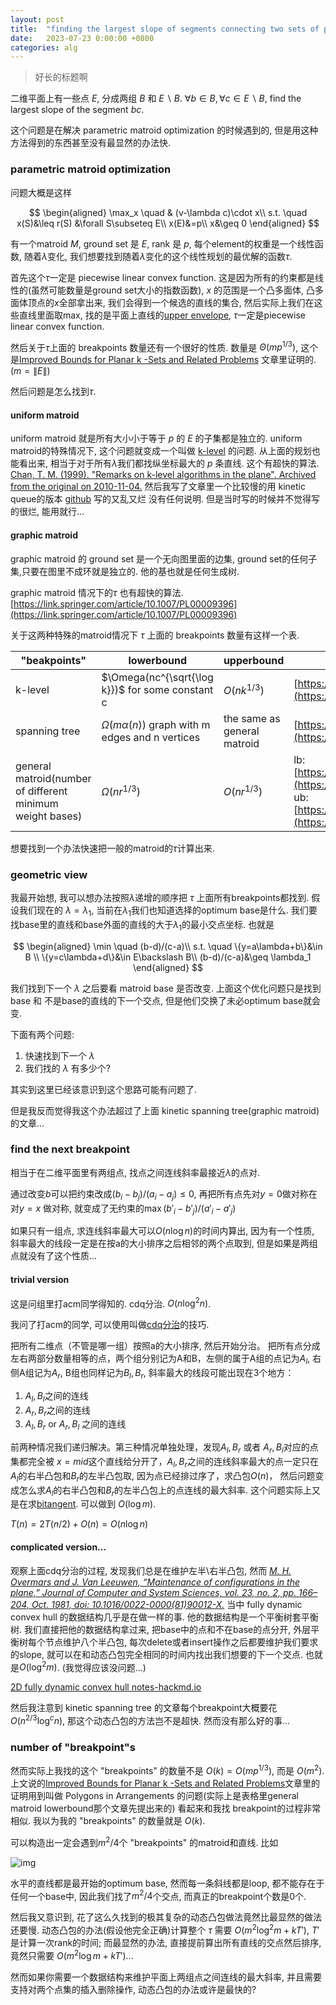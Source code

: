 ```yaml
---
layout: post
title:  "finding the largest slope of segments connecting two sets of points on 2D plane"
date:   2023-07-23 0:00:00 +0800
categories: alg
---
```


>好长的标题啊

二维平面上有一些点 $E$, 分成两组 $B$ 和 $E\backslash B$. $\forall b\in B, \forall c\in E\backslash B$, find the largest slope of the segment $bc$. 

这个问题是在解决 parametric matroid optimization 的时候遇到的, 但是用这种方法得到的东西甚至没有最显然的办法快.

### parametric matroid optimization

问题大概是这样

$$
\begin{aligned}
\max_x \quad & (v-\lambda c)\cdot x\\
s.t. \quad 
x(S)&\leq r(S)  &\forall S\subseteq E\\
x(E)&=p\\
x&\geq 0
\end{aligned}
$$

有一个matroid $M$, ground set 是 $E$, rank 是 $p$, 每个element的权重是一个线性函数, 随着$\lambda$变化, 我们想要找到随着$\lambda$变化的这个线性规划的最优解的函数$\tau$. 

首先这个$\tau$一定是 piecewise linear convex function. 这是因为所有的约束都是线性的(虽然可能数量是ground set大小的指数函数), $x$ 的范围是一个凸多面体, 凸多面体顶点的$x$全部拿出来, 我们会得到一个候选的直线的集合, 然后实际上我们在这些直线里面取max, 找的是平面上直线的[upper envelope](https://en.wikipedia.org/wiki/Kinetic_convex_hull#:~:text=The%20upper%20envelope%20of%20a%20set%20of%20static%20lines%20can,the%20two%20resulting%20upper%20envelopes.), $\tau$一定是piecewise linear convex function.

然后关于$\tau$上面的 breakpoints 数量还有一个很好的性质. 数量是 $\Theta(mp^{1/3})$, 这个是[Improved Bounds for Planar k -Sets and Related Problems](https://link.springer.com/article/10.1007/PL00009354) 文章里证明的. ($m=\|E\|$)

然后问题是怎么找到$\tau$. 

#### uniform matroid

uniform matroid 就是所有大小小于等于 $p$ 的 $E$ 的子集都是独立的. uniform matroid的特殊情况下, 这个问题就变成一个叫做 [k-level](https://en.wikipedia.org/wiki/K-set_(geometry)) 的问题. 从上面的规划也能看出来, 相当于对于所有$\lambda$我们都找纵坐标最大的 $p$ 条直线. 这个有超快的算法. [Chan, T. M. (1999). "Remarks on k-level algorithms in the plane". Archived from the original on 2010-11-04.](https://web.archive.org/web/20101104182509/http://www.cs.uwaterloo.ca/~tmchan/lev2d_7_7_99.ps.gz) 然后我写了文章里一个比较慢的用 kinetic queue的版本 [github](https://github.com/congyu711/IncentiveAllocation/tree/main/k-level) 写的又乱又烂 没有任何说明. 但是当时写的时候并不觉得写的很烂, 能用就行...

#### graphic matroid

graphic matroid 的 ground set 是一个无向图里面的边集, ground set的任何子集,只要在图里不成环就是独立的. 他的基也就是任何生成树.

graphic matroid 情况下的$\tau$ 也有超快的算法. [https://link.springer.com/article/10.1007/PL00009396](https://link.springer.com/article/10.1007/PL00009396)

关于这两种特殊的matroid情况下 $\tau$ 上面的 breakpoints 数量有这样一个表.

| "beakpoints"      | lowerbound | upperbound | ref |
| ----------- | ----------- | ---------- | ----- | 
| k-level      |    $\Omega(nc^{\sqrt{\log k}})$ for some constant c    | $O(n k^{1/3})$ | [https://en.wikipedia.org/wiki/K-set_(geometry)](https://en.wikipedia.org/wiki/K-set_(geometry)) |
| spanning tree | $\Omega(m\alpha(n))$ graph with m edges and n vertices | the same as general matroid | [https://link.springer.com/article/10.1007/PL00009396](https://link.springer.com/article/10.1007/PL00009396) |
| general matroid(number of different minimum weight bases) | $\Omega(nr^{1/3})$  | $O(nr^{1/3})$ | lb: [https://link.springer.com/article/10.1007/PL00009396](https://link.springer.com/article/10.1007/PL00009396) ub: [https://link.springer.com/article/10.1007/PL00009354](https://link.springer.com/article/10.1007/PL00009354) |

想要找到一个办法快速把一般的matroid的$\tau$计算出来.

### geometric view

我最开始想, 我可以想办法按照$\lambda$递增的顺序把 $\tau$ 上面所有breakpoints都找到. 假设我们现在的 $\lambda=\lambda_1$, 当前在$\lambda_1$我们也知道选择的optimum base是什么. 我们要找base里的直线和base外面的直线的大于$\lambda_1$的最小交点坐标. 也就是

$$
\begin{aligned}
\min \quad  (b-d)/(c-a)\\
s.t. \quad 
\{y=a\lambda+b\}&\in B  \\
\{y=c\lambda+d\}&\in E\backslash B\\
(b-d)/(c-a)&\geq \lambda_1
\end{aligned}
$$

我们找到下一个 $\lambda$ 之后要看 matroid base 是否改变. 上面这个优化问题只是找到base 和 不是base的直线的下一个交点, 但是他们交换了未必optimum base就会变.

下面有两个问题:
1. 快速找到下一个 $\lambda$
2. 我们找的 $\lambda$ 有多少个?

其实到这里已经该意识到这个思路可能有问题了.

但是我反而觉得我这个办法超过了上面 kinetic spanning tree(graphic matroid)的文章...

### find the next breakpoint

相当于在二维平面里有两组点, 找点之间连线斜率最接近$\lambda$的点对. 

通过改变$b$可以把约束改成$(b_i-b_j)/(a_i-a_j)\leq 0$, 再把所有点先对$y=0$做对称在对$y=x$ 做对称, 就变成了无约束的$\max (b'_i-b'_j)/(a'_i-a'_j)$

如果只有一组点, 求连线斜率最大可以$O(n\log n)$的时间内算出, 因为有一个性质, 斜率最大的线段一定是在按a的大小排序之后相邻的两个点取到, 但是如果是两组点就没有了这个性质...

#### trivial version

这是问组里打acm同学得知的. cdq分治. $O(n\log^2 n)$.

我问了打acm的同学, 可以使用叫做[cdq分治](https://oi-wiki.org/misc/cdq-divide/#%E8%A7%A3%E5%86%B3%E5%92%8C%E7%82%B9%E5%AF%B9%E6%9C%89%E5%85%B3%E7%9A%84%E9%97%AE%E9%A2%98)的技巧.

把所有二维点（不管是哪一组）按照a的大小排序, 然后开始分治。 把所有点分成左右两部分数量相等的点，两个组分别记为A和B，左侧的属于A组的点记为$A_l$, 右侧A组记为$A_r$, B组也同样记为$B_l,B_r$, 斜率最大的线段可能出现在3个地方：

1. $A_l,B_l$之间的连线
2. $A_r,B_r$之间的连线
3. $A_l,B_r$ or $A_r,B_l$ 之间的连线

前两种情况我们递归解决。第三种情况单独处理，发现$A_l,B_r$ 或者 $A_r,B_l$对应的点集都完全被 $x=mid$这个直线给分开了，$A_l,B_r$之间的连线斜率最大的点一定只在$A_l$的右半凸包和$B_r$的左半凸包取, 因为点已经排过序了，求凸包$O(n)$， 然后问题变成怎么求$A_l$的右半凸包和$B_r$的左半凸包上的点连线的最大斜率. 这个问题实际上又是在求[bitangent](https://en.wikipedia.org/wiki/Bitangent).
可以做到 $O(\log m)$.

$T(n)=2T(n/2)+O(n)=O(n\log n)$

#### complicated version...

观察上面cdq分治的过程, 发现我们总是在维护左半\右半凸包, 然而 [*M. H. Overmars and J. Van Leeuwen, “Maintenance of configurations in the plane,” Journal of Computer and System Sciences, vol. 23, no. 2, pp. 166–204, Oct. 1981, doi: 10.1016/0022-0000(81)90012-X.*](https://www.sciencedirect.com/science/article/pii/002200008190012X) 当中 fully dynamic convex hull 的数据结构几乎是在做一样的事. 他的数据结构是一个平衡树套平衡树. 我们直接把他的数据结构拿过来, 把base中的点和不在base的点分开, 外层平衡树每个节点维护八个半凸包, 每次delete或者insert操作之后都要维护我们要求的slope, 就可以在和动态凸包完全相同的时间内找出我们想要的下一个交点. 也就是$O(\log^2 m)$. (我觉得应该没问题...)

[2D fully dynamic convex hull notes-hackmd.io](https://hackmd.io/@r1NLzG2QQuKF14FgHKxugg/SJgOi8CSh)

然后我注意到 kinetic spanning tree 的文章每个breakpoint大概要花 $O(n^{2/3}\log^{c}n)$, 那这个动态凸包的方法岂不是超快. 然而没有那么好的事...

### number of "breakpoint"s


然而实际上我找的这个 "breakpoints" 的数量不是 $O(k)=O(mp^{1/3})$, 而是 $O(m^2)$. 上文说的[Improved Bounds for Planar k -Sets and Related Problems](https://link.springer.com/article/10.1007/PL00009354)文章里的证明用到叫做 Polygons in Arrangements 的问题(实际上是表格里general matroid lowerbound那个文章先提出来的) 看起来和我找 breakpoint的过程非常相似. 我以为我的 "breakpoints" 的数量就是 $O(k)$.

可以构造出一定会遇到$m^2/4$个 "breakpoints" 的matroid和直线. 比如

![img](https://s2.loli.net/2023/07/14/fl4snAitbNhKOd9.jpg)

水平的直线都是最开始的optimum base, 然而每一条斜线都是loop, 都不能存在于任何一个base中, 因此我们找了$m^2/4$个交点, 而真正的breakpoint个数是0个.


然后我又意识到, 花了这么久找到的极其复杂的动态凸包做法竟然比最显然的做法还要慢. 动态凸包的办法(假设他完全正确)计算整个 $\tau$ 需要 $O(m^2\log^2 m+ kT')$, $T'$ 是计算一次rank的时间; 而最显然的办法, 直接提前算出所有直线的交点然后排序, 竟然只需要 $O(m^2\log m+ kT')$...

然而如果你需要一个数据结构来维护平面上两组点之间连线的最大斜率, 并且需要支持对两个点集的插入删除操作, 动态凸包的办法或许是最快的?